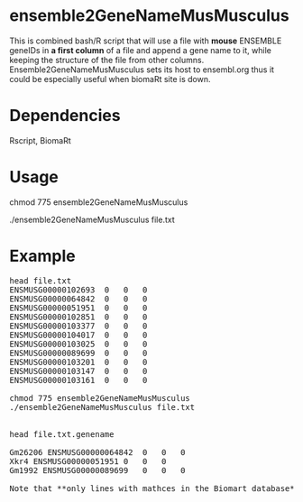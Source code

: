 # ensemble2GeneNameMusMusculus

This is combined bash/R script that will use a file with **mouse** ENSEMBLE geneIDs in **a first column** of a file and append a gene name to it, while keeping the structure of the file from  other columns. Ensemble2GeneNameMusMusculus sets its host to ensembl.org thus it could be especially useful when biomaRt site is down.


# Dependencies
Rscript, BiomaRt

# Usage
chmod 775 ensemble2GeneNameMusMusculus

./ensemble2GeneNameMusMusculus file.txt

# Example

<pre>
head file.txt
ENSMUSG00000102693	0	0	0
ENSMUSG00000064842	0	0	0
ENSMUSG00000051951	0	0	0
ENSMUSG00000102851	0	0	0
ENSMUSG00000103377	0	0	0
ENSMUSG00000104017	0	0	0
ENSMUSG00000103025	0	0	0
ENSMUSG00000089699	0	0	0
ENSMUSG00000103201	0	0	0
ENSMUSG00000103147	0	0	0
ENSMUSG00000103161	0	0	0

chmod 775 ensemble2GeneNameMusMusculus
./ensemble2GeneNameMusMusculus file.txt


head file.txt.genename

Gm26206 ENSMUSG00000064842	0	0	0
Xkr4 ENSMUSG00000051951	0	0	0
Gm1992 ENSMUSG00000089699	0	0	0

Note that **only lines with mathces in the Biomart database** are present in the output , those without a match are not in the output file.

